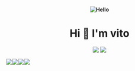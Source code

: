 <h4 align='center'>
    
![Hello](https://cdn.dribbble.com/users/416610/screenshots/4801105/media/be031f8d02ca8cc404d44be54ee2c493.gif)
    
<h1 align='center'>Hi 👋 I'm vito</h1>

<p align="center">
    <img src="https://github-readme-stats.vercel.app/api?username=vitoUwu&show_icons=true&count_private=true&theme=tokyonight"/>
    <img src="https://github-readme-stats.vercel.app/api/top-langs/?username=vitoUwu&layout=compact&theme=tokyonight"/>
</p>


<div style="display: flex" align='center'>
    <img src="https://img.shields.io/badge/JavaScript-F7DF1E?style=for-the-badge&logo=javascript&logoColor=black"/>
    <img src="https://img.shields.io/badge/Node.js-43853D?style=for-the-badge&logo=node-dot-js&logoColor=white"/>
    <img src="https://img.shields.io/badge/Windows-0078D6?style=for-the-badge&logo=windows&logoColor=white"/>
    <a href="https://instagram.com/im.vitoojs">
        <img src="https://img.shields.io/badge/-instagram-red?style=for-the-badge&logo=instagram&logoColor=white"/>
    </a>
</div>

